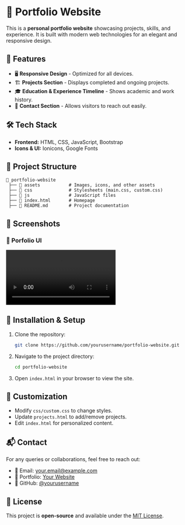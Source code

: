 # 🚀 Portfolio Website

This is a **personal portfolio website** showcasing projects, skills, and experience. It is built with modern web technologies for an elegant and responsive design.

## 📌 Features
- 🖥️ **Responsive Design** - Optimized for all devices.
- 🏗️ **Projects Section** - Displays completed and ongoing projects.
- 🎓 **Education & Experience Timeline** - Shows academic and work history.
- 📩 **Contact Section** - Allows visitors to reach out easily.

## 🛠 Tech Stack
- **Frontend:** HTML, CSS, JavaScript, Bootstrap
- **Icons & UI:** Ionicons, Google Fonts

## 📂 Project Structure
```
📁 portfolio-website
 ├── 📁 assets           # Images, icons, and other assets
 ├── 📁 css              # Stylesheets (main.css, custom.css)
 ├── 📁 js               # JavaScript files
 ├── 📄 index.html       # Homepage
 ├── 📄 README.md        # Project documentation
```

## 📸 Screenshots
### 🔹 Porfolio UI
![Portfolio Demo](https://github.com/dipgitcom/Portfolio_DiprajDhar/blob/main/Portfolio.mp4)



## 🚀 Installation & Setup
1. Clone the repository:
   ```sh
   git clone https://github.com/yourusername/portfolio-website.git
   ```
2. Navigate to the project directory:
   ```sh
   cd portfolio-website
   ```
3. Open `index.html` in your browser to view the site.

## 🔧 Customization
- Modify `css/custom.css` to change styles.
- Update `projects.html` to add/remove projects.
- Edit `index.html` for personalized content.

## 📬 Contact
For any queries or collaborations, feel free to reach out:
- 📧 Email: your.email@example.com
- 🔗 Portfolio: [Your Website](https://your-portfolio-link.com)
- 🐙 GitHub: [@yourusername](https://github.com/yourusername)

## 📝 License
This project is **open-source** and available under the [MIT License](LICENSE).
